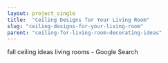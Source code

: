```yaml
---
layout: project_single
title:  "Ceiling Designs for Your Living Room"
slug: "ceiling-designs-for-your-living-room"
parent: "ceiling-for-living-room-decorating-ideas"
---
```

fall ceiling ideas living rooms - Google Search